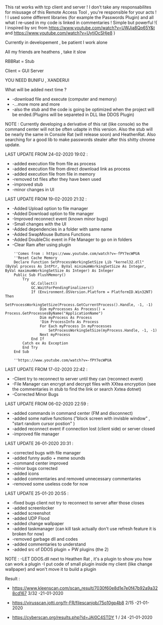 This rat works with tcp client and server ! I don't take any responsabilites for misusage of this Remote Access Tool , you're  responsible for your acts ! ! I used some different libraries (for example the Passwords Plugin) and all what I re-used in my code is linked in commentaries ! Simple but powerful !( I inspired by src from https://www.youtube.com/watch?v=UWJja8Qp65Y&t and https://www.youtube.com/watch?v=UytjOcSHje8 )




Currently in developement , be patient I work alone


All my friends are heathens , take it slow 

RBBRat = Stub 

Client = GUI Server

YOU NEED BUNIFU , XANDERUI 





What will be added next time ?

* -download file and execute (computer and memory)
* -...more more and more
* -also the stub and the code is going be optimized when the project will be ended.(Plugins will be separeted in DLL like DDOS Plugin)

NOTE : Currently developing a derivative of this rat (like console) so the command center will not be often udapte in this version. Also the stub will be nearly the same in Console Rat (will release soon) and HeathenRat. Also searching for a good lib to make passwords stealer after this shitty chrome update.


LAST UPDATE FROM  24-02-2020 19:02 : 

* -added execution file from file as process
* -added execution file from direct download link as process
* -added execution file from file in memory
* -removed txt files after they have been used 
* -improved stub
* -minor changes in UI

LAST UPDATE FROM  19-02-2020 21:32 :

* -Added Upload option to file manager
* -Added Download option to file manager
* -Improved reconnect event (known minor bugs)
* -Small changes with the UI
* -Added dependencies in a folder with same name 
* -Added SwapMouse Buttons Functions
* -Added DoubleClic event in File Manager to go on in folders
* -Clear Ram after using plugin 

```Visual Basic 
    ''Comes from : https://www.youtube.com/watch?v=-fPY7ecWPUA
    ''Reset Cache Memory
    Declare Function SetProcessWorkingSetSize Lib "kernel32.dll" (ByVal process As IntPtr, ByVal minimumWorkingSetSize As Integer, ByVal maximumWorkingSetSize As Integer) As Integer
    Public Sub FlushMemory()
        Try
            GC.Collect()
            GC.WaitForPendingFinalizers()
            If (Environment.OSVersion.Platform = PlatformID.Win32NT) Then
                SetProcessWorkingSetSize(Process.GetCurrentProcess().Handle, -1, -1)
                Dim myProcesses As Process() = Process.GetProcessesByName("ApplicationName")
                Dim myProcess As Process
                'Dim ProcessInfo As Process
                For Each myProcess In myProcesses
                    SetProcessWorkingSetSize(myProcess.Handle, -1, -1)
                Next myProcess
            End If
        Catch ex As Exception
        End Try
    End Sub

    ''https://www.youtube.com/watch?v=-fPY7ecWPUA
```


LAST UPDATE FROM 17-02-2020 22:42 :

* -Client try to reconnect to server until they can (reconnect event)
* -File Manager can encrypt and decrypt files with XXtea encryption (see the commentaries in stub to find the link or search Xxtea dotnet)
* -Corrected Minor Bugs


LAST UPDATE FROM 06-02-2020 22:59 :

* -added commands in command center (FM and disconnect)
* -added some native functions ("block screen with invisble window" , "start random cursor postion" )
* -added reconnect event if connection lost (client side) or server closed
* -improved file manager



LAST UPDATE 26-01-2020 20:31 :

* -corrected bugs with file manager
* -added funny audio + meme sounds
* -command center improved
* -minor bugs corrected
* -added icons
* -added commentaries and removed unnecessary commentaries
* -removed some useless code for now

LAST UPDATE 25-01-20 20:55 :

* -fixed bugs client not try to reconnect to server after those closes
* -added screenlocker
* -added screenshot
* -added UDP Flood
* -added change wallpaper 
* -added taskmanager (can kill task actually don't use refresh feature it is broken for now)
* -removed garbage dll and codes
* -added commentaries to understand
* -added src of DDOS plugin + PW plugins (the 2)


NOTE : 
-LET DDOS.dll next to Heathen Rat , it's a plugin to show you how can work a plugin
-I put code of small plugin inside my client (like change wallpaper) and won't move it to build a plugin


Result : 

- https://www.kleenscan.com/scan_result/7030f60e8d1e7e0f47b92a9a328cd167  3/32   -21-01-2020

- https://virusscan.jotti.org/fr-FR/filescanjob/75o10gp4b8 2/15  -21-01-2020

- https://cyberscan.org/results.php?id=JAl0C4STDY 1 / 24  -21-01-2020 
